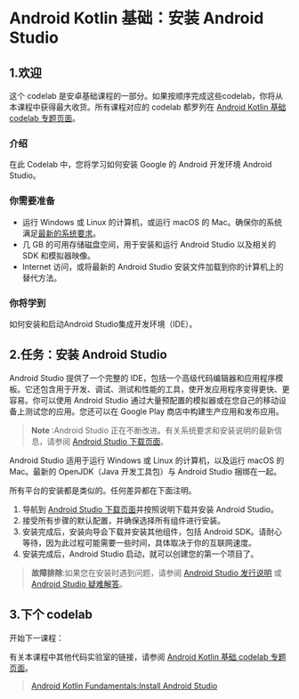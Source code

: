 # Android Kotlin 基础：安装 Android Studio

## 1.欢迎

这个 codelab 是安卓基础课程的一部分。如果按顺序完成这些codelab，你将从本课程中获得最大收货。所有课程对应的 codelab 都罗列在 [Android Kotlin 基础 codelab 专题页面](https://developer.android.com/courses/kotlin-android-fundamentals/overview)。

### 介绍

在此 Codelab 中，您将学习如何安装 Google 的 Android 开发环境 Android Studio。

### 你需要准备

* 运行 Windows 或 Linux 的计算机，或运行 macOS 的 Mac。确保你的系统满足[最新的系统要求](https://developer.android.com/studio/index.html#Requirements)。
* 几 GB 的可用存储磁盘空间，用于安装和运行 Android Studio 以及相关的 SDK 和模拟器映像。
* Internet 访问，或将最新的 Android Studio 安装文件加载到你的计算机上的替代方法。

### 你将学到

如何安装和启动Android Studio集成开发环境（IDE）。

## 2.任务：安装 Android Studio

Android Studio 提供了一个完整的 IDE，包括一个高级代码编辑器和应用程序模板。它还包含用于开发、调试、测试和性能的工具，使开发应用程序变得更快、更容易。你可以使用 Android Studio 通过大量预配置的模拟器或在您自己的移动设备上测试您的应用。您还可以在 Google Play 商店中构建生产应用和发布应用。

> **Note** :Android Studio 正在不断改进。有关系统要求和安装说明的最新信息，请参阅 [Android Studio 下载页面](https://developer.android.com/studio/)。

Android Studio 适用于运行 Windows 或 Linux 的计算机，以及运行 macOS 的 Mac。最新的 OpenJDK（Java 开发工具包）与 Android Studio 捆绑在一起。

所有平台的安装都是类似的。任何差异都在下面注明。

1. 导航到 [Android Studio 下载页面](https://developer.android.com/studio/)并按照说明下载并安装 Android Studio。
2. 接受所有步骤的默认配置，并确保选择所有组件进行安装。
3. 安装完成后，安装向导会下载并安装其他组件，包括 Android SDK。请耐心等待，因为此过程可能需要一些时间，具体取决于你的互联网速度。
4. 安装完成后，Android Studio 启动，就可以创建您的第一个项目了。

> **故障排除**:如果您在安装时遇到问题，请参阅 [Android Studio 发行说明](https://developer.android.com/studio/releases/index.html) 或 [Android Studio 疑难解答](https://developer.android.com/studio/troubleshoot)。

## 3.下个 codelab

开始下一课程：

有关本课程中其他代码实验室的链接，请参阅 [Android Kotlin 基础 codelab 专题页面](https://developer.android.com/courses/kotlin-android-fundamentals/overview)。

> [Android Kotlin Fundamentals:Install Android Studio](https://developer.android.com/codelabs/kotlin-android-training-install-studio?index=..%2F..android-kotlin-fundamentals#0)





